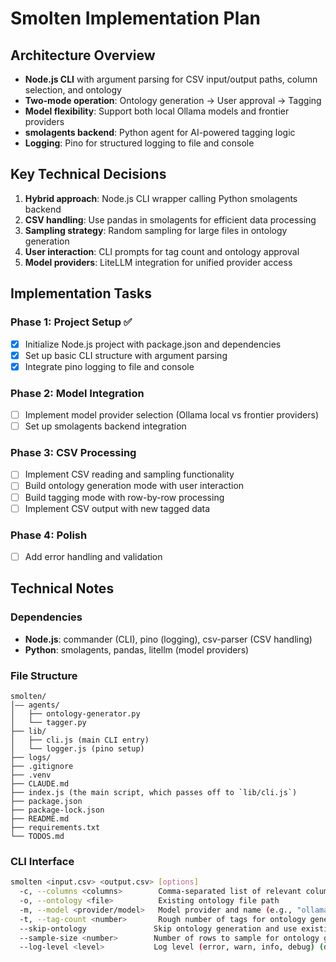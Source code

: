 # Smolten Implementation Plan

## Architecture Overview
- **Node.js CLI** with argument parsing for CSV input/output paths, column selection, and ontology
- **Two-mode operation**: Ontology generation → User approval → Tagging
- **Model flexibility**: Support both local Ollama models and frontier providers
- **smolagents backend**: Python agent for AI-powered tagging logic
- **Logging**: Pino for structured logging to file and console

## Key Technical Decisions
1. **Hybrid approach**: Node.js CLI wrapper calling Python smolagents backend
2. **CSV handling**: Use pandas in smolagents for efficient data processing
3. **Sampling strategy**: Random sampling for large files in ontology generation
4. **User interaction**: CLI prompts for tag count and ontology approval
5. **Model providers**: LiteLLM integration for unified provider access

## Implementation Tasks

### Phase 1: Project Setup ✅
- [x] Initialize Node.js project with package.json and dependencies
- [x] Set up basic CLI structure with argument parsing
- [x] Integrate pino logging to file and console

### Phase 2: Model Integration
- [ ] Implement model provider selection (Ollama local vs frontier providers)
- [ ] Set up smolagents backend integration

### Phase 3: CSV Processing
- [ ] Implement CSV reading and sampling functionality
- [ ] Build ontology generation mode with user interaction
- [ ] Build tagging mode with row-by-row processing
- [ ] Implement CSV output with new tagged data

### Phase 4: Polish
- [ ] Add error handling and validation

## Technical Notes

### Dependencies
- **Node.js**: commander (CLI), pino (logging), csv-parser (CSV handling)
- **Python**: smolagents, pandas, litellm (model providers)

### File Structure
```
smolten/
│—— agents/
│   ├── ontology-generator.py
│   └── tagger.py
├── lib/
│   ├── cli.js (main CLI entry)
│   └── logger.js (pino setup)
├── logs/
├── .gitignore
├── .venv
├── CLAUDE.md
├── index.js (the main script, which passes off to `lib/cli.js`)
├── package.json
├── package-lock.json
├── README.md
├── requirements.txt
└── TODOS.md
```

### CLI Interface
```bash
smolten <input.csv> <output.csv> [options]
  -c, --columns <columns>        Comma-separated list of relevant columns to focus on
  -o, --ontology <file>          Existing ontology file path
  -m, --model <provider/model>   Model provider and name (e.g., "ollama/llama2" or "openai/gpt-4")
  -t, --tag-count <number>       Rough number of tags for ontology generation (default: 10)
  --skip-ontology               Skip ontology generation and use existing ontology
  --sample-size <number>        Number of rows to sample for ontology generation (default: 1000)
  --log-level <level>           Log level (error, warn, info, debug) (default: info)
```